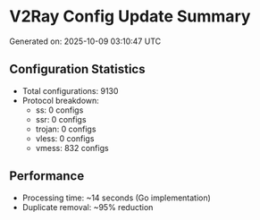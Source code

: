 # V2Ray Config Update Summary
Generated on: 2025-10-09 03:10:47 UTC

## Configuration Statistics
- Total configurations: 9130
- Protocol breakdown:
  - ss: 0 configs
  - ssr: 0 configs
  - trojan: 0 configs
  - vless: 0 configs
  - vmess: 832 configs

## Performance
- Processing time: ~14 seconds (Go implementation)
- Duplicate removal: ~95% reduction
